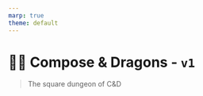 ```yaml
---
marp: true
theme: default
---
```

# 🐙🐲 Compose & Dragons - `v1`
> The square dungeon of C&D

<!--
![img](../architecture/game.drawio.png)
-->


